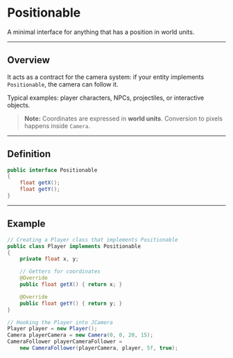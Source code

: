 # Positionable

A minimal interface for anything that has a position in world units.

---
## Overview

It acts as a contract for the camera system: if your entity implements `Positionable`, the camera can follow it.  

Typical examples: player characters, NPCs, projectiles, or interactive objects.  

> **Note:** Coordinates are expressed in **world units**. Conversion to pixels happens inside `Camera`. 

---
## Definition

```java
public interface Positionable
{
    float getX();
    float getY();
}
```

---
## Example

```java
// Creating a Player class that implements Positionable
public class Player implements Positionable
{
    private float x, y;

	// Getters for coordinates
    @Override
    public float getX() { return x; }

    @Override
    public float getY() { return y; }
}
```

```java
// Hooking the Player into JCamera
Player player = new Player();
Camera playerCamera = new Camera(0, 0, 20, 15);
CameraFollower playerCameraFollower = 
	new CameraFollower(playerCamera, player, 5f, true);
```
